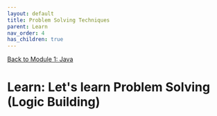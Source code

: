 ```yaml
---
layout: default
title: Problem Solving Techniques
parent: Learn
nav_order: 4
has_children: true
---
```


[Back to Module 1: Java](../java)

# Learn: Let's learn Problem Solving (Logic Building)



